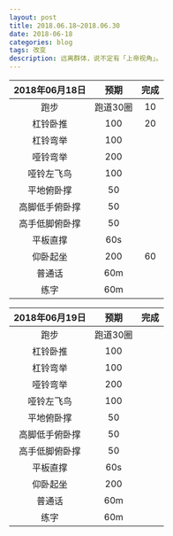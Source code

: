 ```yaml
---
layout: post
title: 2018.06.18~2018.06.30
date: 2018-06-18
categories: blog
tags: 改变
description: 远离群体，说不定有「上帝视角」。
---
```


|2018年06月18日|预期|完成|
|:----:|:----:|:----:|
|跑步|跑道30圈|10|
|杠铃卧推|100|20|
|杠铃弯举|100||
|哑铃弯举|200||
|哑铃左飞鸟|100||
|平地俯卧撑|50||
|高脚低手俯卧撑|50||
|高手低脚俯卧撑|50||
|平板直撑|60s||
|仰卧起坐|200|60|
|普通话|60m||
|练字|60m||

|2018年06月19日|预期|完成|
|:----:|:----:|:----:|
|跑步|跑道30圈||
|杠铃卧推|100||
|杠铃弯举|100||
|哑铃弯举|200||
|哑铃左飞鸟|100||
|平地俯卧撑|50||
|高脚低手俯卧撑|50||
|高手低脚俯卧撑|50||
|平板直撑|60s||
|仰卧起坐|200||
|普通话|60m||
|练字|60m||
